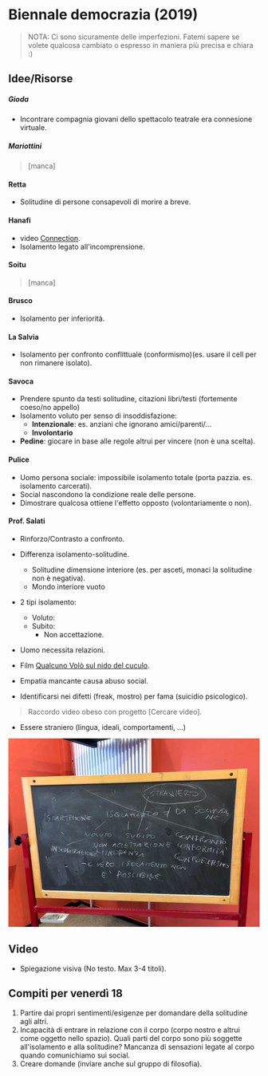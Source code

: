 # Biennale democrazia (2019)

> NOTA: Ci sono sicuramente delle imperfezioni. Fatemi sapere se volete qualcosa cambiato o espresso in maniera più precisa e chiara :)

## Idee/Risorse

##### Gioda
- Incontrare compagnia giovani dello spettacolo teatrale era connesione virtuale.

##### Mariottini
> [manca]

#### Retta
- Solitudine di persone consapevoli di morire a breve.

#### Hanafi
- video <a href="https://youtu.be/iJUM11goXAU">Connection</a>.
- Isolamento legato all'incomprensione.

#### Soitu
> [manca]

#### Brusco
- Isolamento per inferiorità.

#### La Salvia
- Isolamento per confronto conflittuale (conformismo)(es. usare il cell per non rimanere isolato).

#### Savoca
- Prendere spunto da testi solitudine, citazioni libri/testi (fortemente coeso/no appello)
- Isolamento voluto per senso di insoddisfazione:
	- <b>Intenzionale</b>: es. anziani che ignorano amici/parenti/...
	- <b>Involontario</b>
- <b>Pedine</b>: giocare in base alle regole altrui per vincere (non è una scelta). 

#### Pulice
- Uomo persona sociale: impossibile isolamento totale (porta pazzia. es. isolamento carcerati).
- Social nascondono la condizione reale delle persone.
- Dimostrare qualcosa ottiene l'effetto opposto (volontariamente o non).

#### Prof. Salati
- Rinforzo/Contrasto a confronto.
- Differenza isolamento-solitudine.
	- Solitudine dimensione interiore (es. per asceti, monaci la solitudine non è negativa).
	- Mondo interiore vuoto

- 2 tipi isolamento:
	- Voluto: 
	- Subito:
		- Non accettazione.

- Uomo necessita relazioni.
- Film <a href="https://it.wikipedia.org/wiki/Qualcuno_vol%C3%B2_sul_nido_del_cuculo">Qualcuno Volò sul nido del cuculo</a>.
- Empatia mancante causa abuso social.
- Identificarsi nei difetti (freak, mostro) per fama (suicidio psicologico).

> Raccordo video obeso con progetto [Cercare video].

- Essere straniero (lingua, ideali, comportamenti, ...)

![ScreenShot](lavagna.jpg)

## Video

- Spiegazione visiva (No testo. Max 3-4 titoli).

## Compiti per venerdì 18
1. Partire dai propri sentimenti/esigenze per domandare della solitudine agli altri.
2. Incapacità di entrare in relazione con il corpo (corpo nostro e altrui come oggetto nello spazio). Quali parti del corpo sono più soggette all'isolamento e alla solitudine? Mancanza di sensazioni legate al corpo quando comunichiamo sui social.
3. Creare domande (inviare anche sul gruppo di filosofia).
